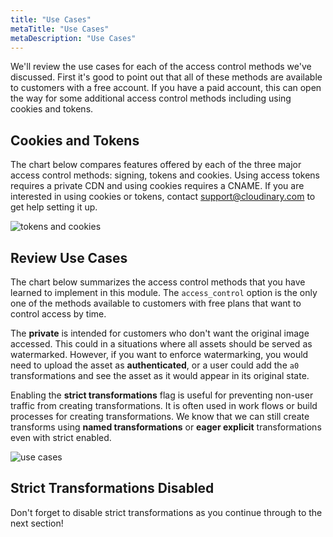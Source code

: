 ```yaml
---
title: "Use Cases"
metaTitle: "Use Cases"
metaDescription: "Use Cases"
---
```


We'll review the use cases for each of the access control methods we've discussed.  First it's good to point out that all of these methods are available to customers with a free account.  If you have a paid account, this can open the way for some additional access control methods including using cookies and tokens. 

## Cookies and Tokens

The chart below compares features offered by each of the three major access control methods: signing, tokens and cookies.  Using access tokens requires a private CDN and using cookies requires a CNAME.  If you are interested in using cookies or tokens, contact support@cloudinary.com to get help setting it up.

![tokens and cookies](https://res.cloudinary.com/cloudinary-training/image/upload/v1590525707/book/ac-cookies-tokens.png)

## Review Use Cases

The chart below summarizes the access control methods that you have learned to implement in this module.  The `access_control` option is the only one of the methods available to customers with free plans that want to control access by time. 

The **private** is intended for customers who don't want the original image accessed.  This could in a situations where all assets should be served as watermarked.  However, if you want to enforce watermarking, you would need to upload the asset as **authenticated**, or a user could add the `a0` transformations and see the asset as it would appear in its original state.

Enabling the **strict transformations** flag is useful for preventing non-user traffic from creating transformations. It is often used in work flows or build processes for creating transformations.  We know that we can still create transforms using **named transformations** or **eager explicit** transformations even with strict enabled.

![use cases](https://res.cloudinary.com/cloudinary-training/image/upload/v1590526046/book/ac-review-use-cases.png)

## Strict Transformations Disabled

Don't forget to disable strict transformations as you continue through to the next section!